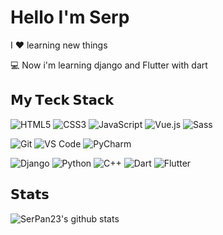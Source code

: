 # Hello I'm Serp

I ❤️ learning new things

:computer: Now i'm learning django and Flutter with dart

## 𝗠𝘆 𝗧𝗲𝗰𝗸 𝗦𝘁𝗮𝗰𝗸

![HTML5](https://img.shields.io/badge/-HTML5-%23E44D27?style=flat-square&logo=html5&logoColor=ffffff)
![CSS3](https://img.shields.io/badge/-CSS3-%231572B6?style=flat-square&logo=css3)
![JavaScript](https://img.shields.io/badge/-JavaScript-%23F7DF1C?style=flat-square&logo=javascript&logoColor=000000&labelColor=%23F7DF1C&color=%23FFCE5A)
![Vue.js](https://img.shields.io/badge/-Vue.js-%232c3e50?style=flat-square&logo=Vue.js)
![Sass](https://img.shields.io/badge/-Sass-%23CC6699?style=flat-square&logo=sass&logoColor=ffffff)

![Git](https://img.shields.io/badge/-Git-%23F05032?style=flat-square&logo=git&logoColor=%23ffffff)
![VS Code](https://img.shields.io/badge/-VSCode-%23007ACC?style=flat-square&logo=visual-studio-code)
![PyCharm](https://img.shields.io/badge/-PyCharm-%2300c853?style=flat-square&logo=pycharm&logoColor=%23fafafa)

![Django](https://img.shields.io/badge/-Django-%2300C851?style=flat-square&logo=django)
![Python](https://img.shields.io/badge/-Python-%233776AB?style=flat-square&logo=python&logoColor=%23ffffff)
![C++](https://img.shields.io/badge/-C++-%2300599C?style=flat-square&logo=https://simpleicons.org/icons/cplusplus.svg)
![Dart](https://img.shields.io/badge/-Dart-%230175C2?style=flat-square&logo=dart)
![Flutter](https://img.shields.io/badge/-Flutter-%2302569B?style=flat-square&logo=flutter)


## 𝗦𝘁𝗮𝘁𝘀

![SerPan23's github stats](https://github-readme-stats.vercel.app/api?username=SerPan23&show_icons=true&theme=dracula)
